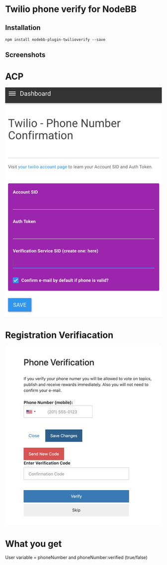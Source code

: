 # Twilio phone verify for NodeBB



## Installation

    npm install nodebb-plugin-twilioverify --save

## Screenshots

# ACP

<img width="964" alt="Admin Page" src="https://raw.githubusercontent.com/amosin/nodebb-plugin-twilioverify/main/screenshot/screenshot_admin.png">
 
# Registration Verifiacation

<img width="964" alt="Registration Verifiacation" src="https://raw.githubusercontent.com/amosin/nodebb-plugin-twilioverify/main/screenshot/screenshot_verify.png">


# What you get

User variable = phoneNumber and phoneNumber:verified (true/false)


